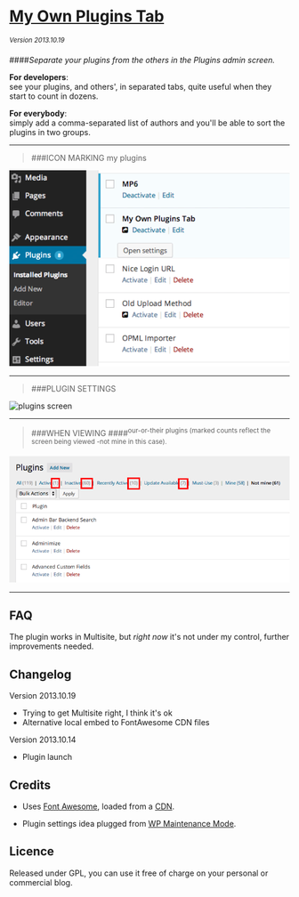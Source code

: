 # [My Own Plugins Tab](https://github.com/brasofilo/My-Own-Plugins-Tab)
<sup>*Version 2013.10.19*</sup>

####*Separate your plugins from the others in the Plugins admin screen.*

**For developers**:  
see your plugins, and others', in separated tabs, quite useful when they start to count in dozens.

**For everybody**:  
simply add a comma-separated list of authors and you'll be able to sort the plugins in two groups.

----
 > ###ICON MARKING my plugins

![plugins screen](assets/screenshot-1.png)

----
 > ###PLUGIN SETTINGS

![plugins screen](assets/screenshot-2.png)

----
 > ###WHEN VIEWING 
 > ####<sup>our-or-their plugins (marked counts reflect the screen being viewed -not mine in this case).</sup>

![plugins screen](assets/screenshot-3.png)

----
## FAQ
The plugin works in Multisite, but *right now* it's not under my control, further improvements needed.

## Changelog

Version 2013.10.19
* Trying to get Multisite right, I think it's ok
* Alternative local embed to FontAwesome CDN files

Version 2013.10.14
* Plugin launch

## Credits
 - Uses [Font Awesome](http://fortawesome.github.io/Font-Awesome/), loaded from a [CDN](http://www.bootstrapcdn.com/#tab_fontawesome).

 - Plugin settings idea plugged from [WP Maintenance Mode](http://wordpress.org/plugins/wp-maintenance-mode/).

## Licence
Released under GPL, you can use it free of charge on your personal or commercial blog.